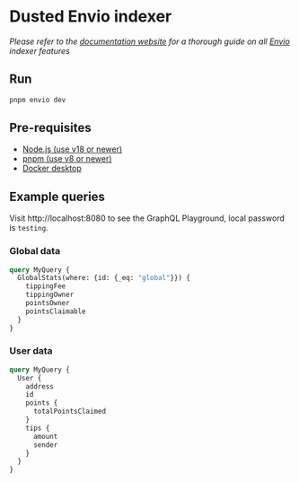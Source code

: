 # Dusted Envio indexer

*Please refer to the [documentation website](https://docs.envio.dev) for a thorough guide on all [Envio](https://envio.dev) indexer features*

## Run

```bash
pnpm envio dev
```

## Pre-requisites

- [Node.js (use v18 or newer)](https://nodejs.org/en/download/current)
- [pnpm (use v8 or newer)](https://pnpm.io/installation)
- [Docker desktop](https://www.docker.com/products/docker-desktop/)

## Example queries

Visit http://localhost:8080 to see the GraphQL Playground, local password is `testing`.

### Global data

```graphql
query MyQuery {
  GlobalStats(where: {id: {_eq: "global"}}) {
    tippingFee
    tippingOwner
    pointsOwner
    pointsClaimable
  }
}
```

### User data

```graphql
query MyQuery {
  User {
    address
    id
    points {
      totalPointsClaimed
    }
    tips {
      amount
      sender
    }
  }
}
```